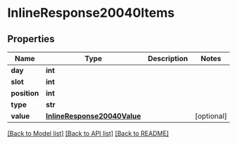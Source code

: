 # InlineResponse20040Items

## Properties
Name | Type | Description | Notes
------------ | ------------- | ------------- | -------------
**day** | **int** |  | 
**slot** | **int** |  | 
**position** | **int** |  | 
**type** | **str** |  | 
**value** | [**InlineResponse20040Value**](InlineResponse20040Value.md) |  | [optional] 

[[Back to Model list]](../README.md#documentation-for-models) [[Back to API list]](../README.md#documentation-for-api-endpoints) [[Back to README]](../README.md)


